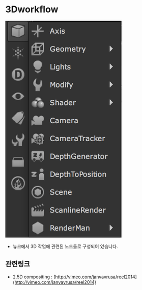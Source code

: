 # 3Dworkflow

![](../../.gitbook/assets/nuke_toolbar_3d.png)

* 뉴크에서 3D 작업에 관련된 노드들로 구성되어 있습니다.

## 관련링크

* 2.5D compositing : [http://vimeo.com/janvavrusa/reel2014](http://vimeo.com/janvavrusa/reel2014)

